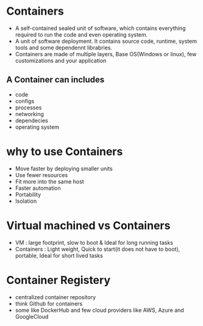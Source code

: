 # Containers
- A self-contained sealed unit of software, which contains everything required to run the code and even operating system.
- A unit of software deployment. It contains source code, runtime, system tools and some dependennt librabries.
- Containers are made of multiple layers, Base OS(Windows or linux), few customizations and your application

## A Container can includes
- code
- configs
- processes
- networking
- dependecies
- operating system 

# why to use Containers
 - Move faster by deploying smaller units
 - Use fewer resources
 - Fit more into the same host
 - Faster automation
 - Portability
 - Isolation

  # Virtual machined vs Containers
 - VM : large footprint, slow to boot & Ideal for long running tasks
 - Containers : Light weight, Quick to start(it does not have to boot), portable, Ideal for short lived tasks

  # Container Registery
 - centralized container repository
 - think Github for containers 
 - some like DockerHub and few cloud providers like AWS, Azure and GoogleCloud

